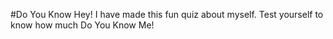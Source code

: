 #Do You Know 
Hey! I have made this fun quiz about myself. Test yourself to know how much Do You Know Me!
